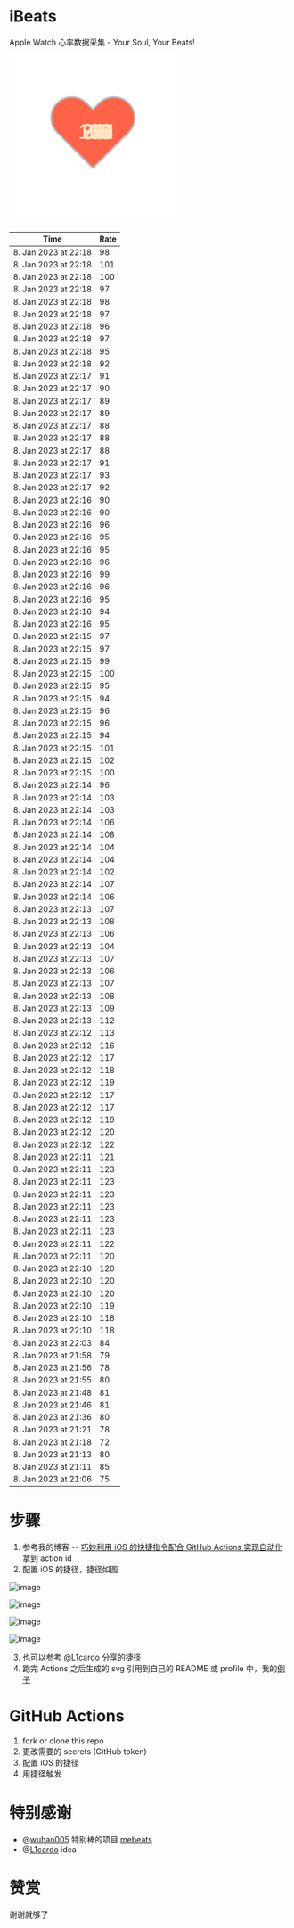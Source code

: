 # iBeats
Apple Watch 心率数据采集 - Your Soul, Your Beats!

![](./files/heart.svg)

<!--START_SECTION:my_heart_rate-->
| Time | Rate | 
 | ---- | ---- | 
| 8. Jan 2023 at 22:18 | 98 |
| 8. Jan 2023 at 22:18 | 101 |
| 8. Jan 2023 at 22:18 | 100 |
| 8. Jan 2023 at 22:18 | 97 |
| 8. Jan 2023 at 22:18 | 98 |
| 8. Jan 2023 at 22:18 | 97 |
| 8. Jan 2023 at 22:18 | 96 |
| 8. Jan 2023 at 22:18 | 97 |
| 8. Jan 2023 at 22:18 | 95 |
| 8. Jan 2023 at 22:18 | 92 |
| 8. Jan 2023 at 22:17 | 91 |
| 8. Jan 2023 at 22:17 | 90 |
| 8. Jan 2023 at 22:17 | 89 |
| 8. Jan 2023 at 22:17 | 89 |
| 8. Jan 2023 at 22:17 | 88 |
| 8. Jan 2023 at 22:17 | 88 |
| 8. Jan 2023 at 22:17 | 88 |
| 8. Jan 2023 at 22:17 | 91 |
| 8. Jan 2023 at 22:17 | 93 |
| 8. Jan 2023 at 22:17 | 92 |
| 8. Jan 2023 at 22:16 | 90 |
| 8. Jan 2023 at 22:16 | 90 |
| 8. Jan 2023 at 22:16 | 96 |
| 8. Jan 2023 at 22:16 | 95 |
| 8. Jan 2023 at 22:16 | 95 |
| 8. Jan 2023 at 22:16 | 96 |
| 8. Jan 2023 at 22:16 | 99 |
| 8. Jan 2023 at 22:16 | 96 |
| 8. Jan 2023 at 22:16 | 95 |
| 8. Jan 2023 at 22:16 | 94 |
| 8. Jan 2023 at 22:16 | 95 |
| 8. Jan 2023 at 22:15 | 97 |
| 8. Jan 2023 at 22:15 | 97 |
| 8. Jan 2023 at 22:15 | 99 |
| 8. Jan 2023 at 22:15 | 100 |
| 8. Jan 2023 at 22:15 | 95 |
| 8. Jan 2023 at 22:15 | 94 |
| 8. Jan 2023 at 22:15 | 96 |
| 8. Jan 2023 at 22:15 | 96 |
| 8. Jan 2023 at 22:15 | 94 |
| 8. Jan 2023 at 22:15 | 101 |
| 8. Jan 2023 at 22:15 | 102 |
| 8. Jan 2023 at 22:15 | 100 |
| 8. Jan 2023 at 22:14 | 96 |
| 8. Jan 2023 at 22:14 | 103 |
| 8. Jan 2023 at 22:14 | 103 |
| 8. Jan 2023 at 22:14 | 106 |
| 8. Jan 2023 at 22:14 | 108 |
| 8. Jan 2023 at 22:14 | 104 |
| 8. Jan 2023 at 22:14 | 104 |
| 8. Jan 2023 at 22:14 | 102 |
| 8. Jan 2023 at 22:14 | 107 |
| 8. Jan 2023 at 22:14 | 106 |
| 8. Jan 2023 at 22:13 | 107 |
| 8. Jan 2023 at 22:13 | 108 |
| 8. Jan 2023 at 22:13 | 106 |
| 8. Jan 2023 at 22:13 | 104 |
| 8. Jan 2023 at 22:13 | 107 |
| 8. Jan 2023 at 22:13 | 106 |
| 8. Jan 2023 at 22:13 | 107 |
| 8. Jan 2023 at 22:13 | 108 |
| 8. Jan 2023 at 22:13 | 109 |
| 8. Jan 2023 at 22:13 | 112 |
| 8. Jan 2023 at 22:12 | 113 |
| 8. Jan 2023 at 22:12 | 116 |
| 8. Jan 2023 at 22:12 | 117 |
| 8. Jan 2023 at 22:12 | 118 |
| 8. Jan 2023 at 22:12 | 119 |
| 8. Jan 2023 at 22:12 | 117 |
| 8. Jan 2023 at 22:12 | 117 |
| 8. Jan 2023 at 22:12 | 119 |
| 8. Jan 2023 at 22:12 | 120 |
| 8. Jan 2023 at 22:12 | 122 |
| 8. Jan 2023 at 22:11 | 121 |
| 8. Jan 2023 at 22:11 | 123 |
| 8. Jan 2023 at 22:11 | 123 |
| 8. Jan 2023 at 22:11 | 123 |
| 8. Jan 2023 at 22:11 | 123 |
| 8. Jan 2023 at 22:11 | 123 |
| 8. Jan 2023 at 22:11 | 123 |
| 8. Jan 2023 at 22:11 | 122 |
| 8. Jan 2023 at 22:11 | 120 |
| 8. Jan 2023 at 22:10 | 120 |
| 8. Jan 2023 at 22:10 | 120 |
| 8. Jan 2023 at 22:10 | 120 |
| 8. Jan 2023 at 22:10 | 119 |
| 8. Jan 2023 at 22:10 | 118 |
| 8. Jan 2023 at 22:10 | 118 |
| 8. Jan 2023 at 22:03 | 84 |
| 8. Jan 2023 at 21:58 | 79 |
| 8. Jan 2023 at 21:56 | 78 |
| 8. Jan 2023 at 21:55 | 80 |
| 8. Jan 2023 at 21:48 | 81 |
| 8. Jan 2023 at 21:46 | 81 |
| 8. Jan 2023 at 21:36 | 80 |
| 8. Jan 2023 at 21:21 | 78 |
| 8. Jan 2023 at 21:18 | 72 |
| 8. Jan 2023 at 21:13 | 80 |
| 8. Jan 2023 at 21:11 | 85 |
| 8. Jan 2023 at 21:06 | 75 |

<!--END_SECTION:my_heart_rate-->

# 步骤
1. 参考我的博客 -- [巧妙利用 iOS 的快捷指令配合 GitHub Actions 实现自动化](https://github.com/yihong0618/gitblog/issues/198) 拿到 action id
2. 配置 iOS 的捷径，捷径如图

![image](https://user-images.githubusercontent.com/15976103/122154218-0db0b480-ce97-11eb-93bb-5aec07c558dc.png)

![image](https://user-images.githubusercontent.com/15976103/122154236-186b4980-ce97-11eb-8e4b-70551a0391ae.png)

![image](https://user-images.githubusercontent.com/15976103/122154268-2d47dd00-ce97-11eb-902e-3acf292265a9.png)

![image](https://user-images.githubusercontent.com/15976103/122174055-fa144680-ceb4-11eb-9be2-3eb83cd516f7.png)

3. 也可以参考 @L1cardo 分享的[捷径](https://www.icloud.com/shortcuts/6ab6047b459c41ad822ad6b94b1c03d4)
4. 跑完 Actions 之后生成的 svg 引用到自己的 README 或 profile 中，我的[例子](https://github.com/yihong0618) 

# GitHub Actions

1. fork or clone this repo
2. 更改需要的 secrets (GitHub token)
3. 配置 iOS 的捷径
4. 用捷径触发

# 特别感谢
- @[wuhan005](https://github.com/wuhan005) 特别棒的项目 [mebeats](https://github.com/wuhan005/mebeats)
- @[L1cardo](https://github.com/L1cardo) idea

# 赞赏
谢谢就够了
